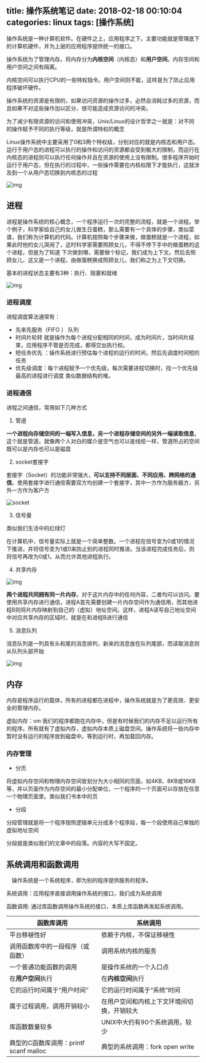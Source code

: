 title: 操作系统笔记
date: 2018-02-18 00:10:04
categories: linux
tags: [操作系统]
---

操作系统是一种计算机软件。在硬件之上，应用程序之下。主要功能就是管理底下的计算机硬件，并为上层的应用程序提供统一的接口。

操作系统为了管理内存。将内存分为**内核空间**（内核态）和**用户空间**。内存空间和用户空间之间有隔离。

内核空间可以执行CPU的一些特权指令。用户空间则不能，这样是为了防止应用程序破坏硬件。



操作系统的资源是有限的，如果访问资源的操作过多，必然会消耗过多的资源，而且如果不对这些操作加以区分，很可能造成资源访问的冲突。

为了减少有限资源的访问和使用冲突，Unix/Linux的设计哲学之一就是：对不同的操作赋予不同的执行等级，就是所谓特权的概念

Linux操作系统中主要采用了0和3两个特权级，分别对应的就是内核态和用户态。运行于用户态的进程可以执行的操作和访问的资源都会受到极大的限制，而运行在内核态的进程则可以执行任何操作并且在资源的使用上没有限制。很多程序开始时运行于用户态，但在执行的过程中，一些操作需要在内核权限下才能执行，这就涉及到一个从用户态切换到内核态的过程

![img](https://images2015.cnblogs.com/blog/381412/201511/381412-20151128010839171-1246741172.jpg)

## 进程

进程是操作系统的核心概念，一个程序运行一次的完整的流程，就是一个进程。举个例子，科学家给自己的女儿做生日蛋糕，那么需要有一个具体的步骤，类似菜谱，我们称为计算机的代码。计算机按照每个步骤来做，做蛋糕就是一个进程，如果此时他的女儿哭闹了，这时科学家需要照顾女儿，不得不停下手中的做蛋糕的这个进程，但是为了知道 下次做到哪，需要做个标记，我们成为上下文。然后去照顾女儿，这又是一个进程，由做蛋糕换成照顾女儿，我们称之为上下文切换。

基本的进程状态主要有3种：执行、阻塞和就绪

![img](https://images2015.cnblogs.com/blog/381412/201512/381412-20151203232908033-1601382540.jpg)



### 进程调度

进程调度算法通常有：

- 先来先服务（FIFO ） 队列
- 时间片轮转 就是操作为每个进程分配相同的时间，成为时间片，当时间片结束，应用程序不管是否完成，都得交出执行权。
- 短任务优先 ：操作系统进行预估每个进程的运行的时间，然后先调度时间短的任务
- 优先级调度：每个进程赋予一个优先级，每次需要进程切换时，找一个优先级最高的进程进行调度 类似数据结构的堆。

### 进程通信

进程之间通信，常用如下几种方式

1. 管道

**一个进程向存储空间的一端写入信息，另一个进程存储空间的另外一端读取信息**，这个就是管道。就像两个人对白的媒介是空气也可以是线缆一样，管道所占的空间既可以是内存也可以是磁盘

2. socket套接字

套接字（Socket）的功能非常强大，**可以支持不同层面、不同应用、跨网络的通信**。使用套接字进行通信需要双方均创建一个套接字，其中一方作为服务器方，另外一方作为客户方

![socket](https://images0.cnblogs.com/blog/381412/201501/252209058006210.jpg)

3. 信号量

类似我们生活中的红绿灯

在计算机中，信号量实际上就是一个简单整数。一个进程在信号变为0或1的情况下推进，并将信号变为1或0来防止别的进程同时推进。当该进程完成任务后，则将信号再改为0或1，从而允许其他进程执行。

4. 共享内存

![img](https://images2015.cnblogs.com/blog/381412/201512/381412-20151206011617877-753687981.jpg)

**两个进程共同拥有同一片内存**。对于这片内存中的任何内容，二者均可以访问。要使用共享内存进行通信，进程A首先需要创建一片内存空间作为通信用，而其他进程B则将片内存映射到自己的（虚拟）地址空间。这样，进程A读写自己地址空间中对应共享内存的区域时，就是在和进程B进行通信

5. 消息队列

消息队列是一列具有头和尾的消息排列，新来的消息放在队列尾部，而读取消息则从队列头部开始

![img](https://images2015.cnblogs.com/blog/381412/201512/381412-20151206012847439-547934111.jpg)



## 内存

内存是程序运行的载体，所有的进程都在进程中，操作系统就是为了更高效、更安全的管理内存。

虚拟内存：vm 我们的程序都跑在内存中，但是有时候我们的内存不足以运行所有的程序。所有就有了虚拟内存，虚拟内存本质上磁盘空间。操作系统将一些内存中暂时没有运行的程序放到磁盘中。等到运行时，再加载回内存。

### 内存管理

- 分页

将虚拟内存空间和物理内存空间皆划分为大小相同的页面，如4KB、8KB或16KB等，并以页面作为内存空间的最小分配单位，一个程序的一个页面可以存放在任意一个物理页面里。类似我们书本中的页

- 分段

分段管理就是将一个程序按照逻辑单元分成多个程序段，每一个段使用自己单独的虚拟地址空间

分段就是类似我们的文章中的段落。内容的大写不固定。

## 系统调用和函数调用

　操作系统是一个系统程序，即为别的程序提供服务的程序。

系统调用：应用程序直接调用操作系统的接口，我们成为系统调用

函数调用:  通过库函数调用操作系统的接口，本质上库函数再发起系统调用。

| 函数库调用                         | 系统调用                    |
| ----------------------------- | ----------------------- |
| 平台移植性好                        | 依赖于内核，不保证移植性            |
| 调用函数库中的一段程序（或函数）              | 调用系统内核的服务               |
| 一个普通功能函数的调用                   | 是操作系统的一个入口点             |
| 在**用户空间**执行                   | 在**内核空间**执行             |
| 它的运行时间属于“用户时间”                | 它的运行时间属于“系统”时间          |
| 属于过程调用，调用开销较小                 | 在用户空间和内核上下文环境间切换，开销较大   |
| 库函数数量较多                       | UNIX中大约有90个系统调用，较少      |
| 典型的C函数库调用：printf scanf malloc | 典型的系统调用：fork open write |